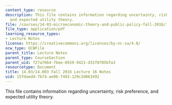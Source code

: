 ```yaml
---
content_type: resource
description: This file contains information regarding uncertainty, risk preference,
  and expected utility theory.
file: /courses/14-03-microeconomic-theory-and-public-policy-fall-2016/15fdaedd7b74ae967403129c3d063492_MIT14_03F16_lec16.pdf
file_type: application/pdf
learning_resource_types:
- Lecture Notes
license: https://creativecommons.org/licenses/by-nc-sa/4.0/
ocw_type: OCWFile
parent_title: Lecture Notes
parent_type: CourseSection
parent_uid: f27a70b4-7bee-6919-9421-d31f0705bfa3
resourcetype: Document
title: 14.03/14.003 Fall 2016 Lecture 16 Notes
uid: 15fdaedd-7b74-ae96-7403-129c3d063492
---
```

This file contains information regarding uncertainty, risk preference, and expected utility theory.